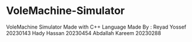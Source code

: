 # VoleMachine-Simulator
VoleMachine Simulator Made with C++ Language
Made By : Reyad Yossef      20230143
          Hady Hassan       20230454
          Abdallah Kareem   20230288

